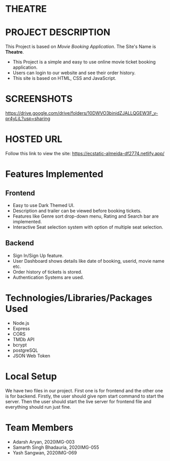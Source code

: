 # THEATRE
# PROJECT DESCRIPTION
This Project is based on *Movie Booking Application*. The Site's Name is **Theatre**. 

- This Project is a simple and easy to use online movie ticket booking application.
- Users can login to our website and see their order history. 
- This site is based on HTML, CSS and JavaScript.

 
# SCREENSHOTS
https://drive.google.com/drive/folders/10DWVO3binidZJALLQGEW3F_v-pr4yLjL?usp=sharing

# HOSTED URL
Follow this link to view the site: https://ecstatic-almeida-df2774.netlify.app/

# Features Implemented

## Frontend
- Easy to use Dark Themed UI.
- Description and trailer can be viewed before booking tickets.
- Features like Genre sort drop-down menu, Rating and Search bar are implemented. 
- Interactive Seat selection system with option of multiple seat selection.

## Backend
- Sign In/Sign Up feature.
- User Dashboard shows details like date of booking, userid, movie name etc.
- Order history of tickets is stored.
- Authentication Systems are used.

# Technologies/Libraries/Packages Used
- Node.js
- Express
- CORS
- TMDb API
- bcrypt
- postgreSQL
- JSON Web Token

# Local Setup 
We have two files in our project. First one is for frontend and the other one is for backend.
Firstly, the user should give npm start command to start the server. Then the user should start the live server for frontend file and everything should run just fine. 

# Team Members
- Adarsh Aryan, 2020IMG-003
- Samarth Singh Bhadauria, 2020IMG-055
- Yash Sangwan, 2020IMG-069

